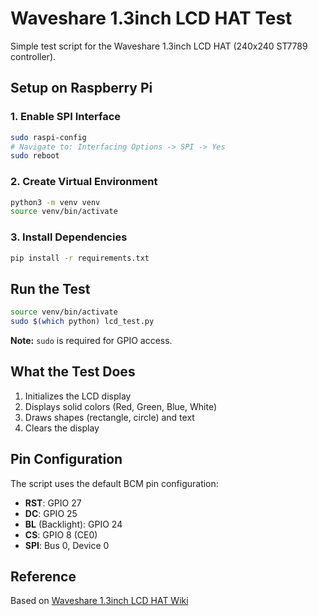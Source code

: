 # Waveshare 1.3inch LCD HAT Test

Simple test script for the Waveshare 1.3inch LCD HAT (240x240 ST7789 controller).

## Setup on Raspberry Pi

### 1. Enable SPI Interface
```bash
sudo raspi-config
# Navigate to: Interfacing Options -> SPI -> Yes
sudo reboot
```

### 2. Create Virtual Environment
```bash
python3 -m venv venv
source venv/bin/activate
```

### 3. Install Dependencies
```bash
pip install -r requirements.txt
```

## Run the Test

```bash
source venv/bin/activate
sudo $(which python) lcd_test.py
```

**Note:** `sudo` is required for GPIO access.

## What the Test Does

1. Initializes the LCD display
2. Displays solid colors (Red, Green, Blue, White)
3. Draws shapes (rectangle, circle) and text
4. Clears the display

## Pin Configuration

The script uses the default BCM pin configuration:
- **RST**: GPIO 27
- **DC**: GPIO 25
- **BL** (Backlight): GPIO 24
- **CS**: GPIO 8 (CE0)
- **SPI**: Bus 0, Device 0

## Reference

Based on [Waveshare 1.3inch LCD HAT Wiki](https://www.waveshare.com/wiki/1.3inch_LCD_HAT)


